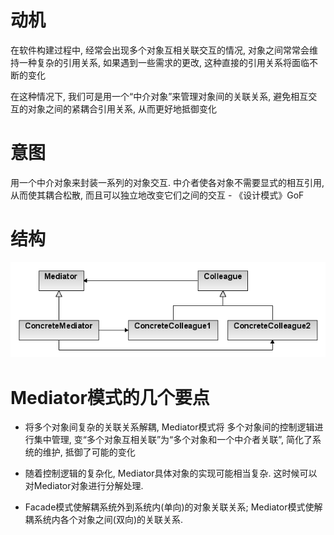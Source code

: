 # 动机
在软件构建过程中, 经常会出现多个对象互相关联交互的情况, 对象之间常常会维持一种复杂的引用关系, 如果遇到一些需求的更改, 这种直接的引用关系将面临不断的变化

在这种情况下, 我们可是用一个“中介对象”来管理对象间的关联关系, 避免相互交互的对象之间的紧耦合引用关系, 从而更好地抵御变化

# 意图
用一个中介对象来封装一系列的对象交互. 中介者使各对象不需要显式的相互引用, 从而使其耦合松散, 而且可以独立地改变它们之间的交互 - 《设计模式》GoF

# 结构
![](./uml.png)

# Mediator模式的几个要点
* 将多个对象间复杂的关联关系解耦, Mediator模式将 多个对象间的控制逻辑进行集中管理, 变“多个对象互相关联”为“多个对象和一个中介者关联”, 简化了系统的维护, 抵御了可能的变化

* 随着控制逻辑的复杂化, Mediator具体对象的实现可能相当复杂. 这时候可以对Mediator对象进行分解处理.

* Facade模式使解耦系统外到系统内(单向)的对象关联关系; Mediator模式使解耦系统内各个对象之间(双向)的关联关系.